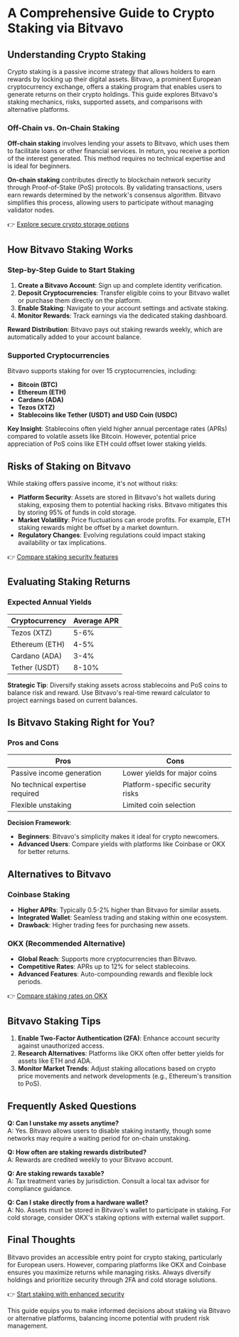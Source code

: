 # A Comprehensive Guide to Crypto Staking via Bitvavo  

## Understanding Crypto Staking  

Crypto staking is a passive income strategy that allows holders to earn rewards by locking up their digital assets. Bitvavo, a prominent European cryptocurrency exchange, offers a staking program that enables users to generate returns on their crypto holdings. This guide explores Bitvavo's staking mechanics, risks, supported assets, and comparisons with alternative platforms.  

### Off-Chain vs. On-Chain Staking  

**Off-chain staking** involves lending your assets to Bitvavo, which uses them to facilitate loans or other financial services. In return, you receive a portion of the interest generated. This method requires no technical expertise and is ideal for beginners.  

**On-chain staking** contributes directly to blockchain network security through Proof-of-Stake (PoS) protocols. By validating transactions, users earn rewards determined by the network's consensus algorithm. Bitvavo simplifies this process, allowing users to participate without managing validator nodes.  

👉 [Explore secure crypto storage options](https://bit.ly/okx-bonus)  

## How Bitvavo Staking Works  

### Step-by-Step Guide to Start Staking  

1. **Create a Bitvavo Account**: Sign up and complete identity verification.  
2. **Deposit Cryptocurrencies**: Transfer eligible coins to your Bitvavo wallet or purchase them directly on the platform.  
3. **Enable Staking**: Navigate to your account settings and activate staking.  
4. **Monitor Rewards**: Track earnings via the dedicated staking dashboard.  

**Reward Distribution**: Bitvavo pays out staking rewards weekly, which are automatically added to your account balance.  

### Supported Cryptocurrencies  

Bitvavo supports staking for over 15 cryptocurrencies, including:  
- **Bitcoin (BTC)**  
- **Ethereum (ETH)**  
- **Cardano (ADA)**  
- **Tezos (XTZ)**  
- **Stablecoins like Tether (USDT) and USD Coin (USDC)**  

**Key Insight**: Stablecoins often yield higher annual percentage rates (APRs) compared to volatile assets like Bitcoin. However, potential price appreciation of PoS coins like ETH could offset lower staking yields.  

## Risks of Staking on Bitvavo  

While staking offers passive income, it's not without risks:  
- **Platform Security**: Assets are stored in Bitvavo's hot wallets during staking, exposing them to potential hacking risks. Bitvavo mitigates this by storing 95% of funds in cold storage.  
- **Market Volatility**: Price fluctuations can erode profits. For example, ETH staking rewards might be offset by a market downturn.  
- **Regulatory Changes**: Evolving regulations could impact staking availability or tax implications.  

👉 [Compare staking security features](https://bit.ly/okx-bonus)  

## Evaluating Staking Returns  

### Expected Annual Yields  

| Cryptocurrency | Average APR |  
|----------------|-------------|  
| Tezos (XTZ)    | 5-6%        |  
| Ethereum (ETH) | 4-5%        |  
| Cardano (ADA)  | 3-4%        |  
| Tether (USDT)  | 8-10%       |  

**Strategic Tip**: Diversify staking assets across stablecoins and PoS coins to balance risk and reward. Use Bitvavo's real-time reward calculator to project earnings based on current balances.  

## Is Bitvavo Staking Right for You?  

### Pros and Cons  

| Pros                            | Cons                              |  
|----------------------------------|-----------------------------------|  
| Passive income generation      | Lower yields for major coins      |  
| No technical expertise required| Platform-specific security risks  |  
| Flexible unstaking             | Limited coin selection            |  

**Decision Framework**:  
- **Beginners**: Bitvavo's simplicity makes it ideal for crypto newcomers.  
- **Advanced Users**: Compare yields with platforms like Coinbase or OKX for better returns.  

## Alternatives to Bitvavo  

### Coinbase Staking  
- **Higher APRs**: Typically 0.5-2% higher than Bitvavo for similar assets.  
- **Integrated Wallet**: Seamless trading and staking within one ecosystem.  
- **Drawback**: Higher trading fees for purchasing new assets.  

### OKX (Recommended Alternative)  
- **Global Reach**: Supports more cryptocurrencies than Bitvavo.  
- **Competitive Rates**: APRs up to 12% for select stablecoins.  
- **Advanced Features**: Auto-compounding rewards and flexible lock periods.  

👉 [Compare staking rates on OKX](https://bit.ly/okx-bonus)  

## Bitvavo Staking Tips  

1. **Enable Two-Factor Authentication (2FA)**: Enhance account security against unauthorized access.  
2. **Research Alternatives**: Platforms like OKX often offer better yields for assets like ETH and ADA.  
3. **Monitor Market Trends**: Adjust staking allocations based on crypto price movements and network developments (e.g., Ethereum's transition to PoS).  

## Frequently Asked Questions  

**Q: Can I unstake my assets anytime?**  
A: Yes. Bitvavo allows users to disable staking instantly, though some networks may require a waiting period for on-chain unstaking.  

**Q: How often are staking rewards distributed?**  
A: Rewards are credited weekly to your Bitvavo account.  

**Q: Are staking rewards taxable?**  
A: Tax treatment varies by jurisdiction. Consult a local tax advisor for compliance guidance.  

**Q: Can I stake directly from a hardware wallet?**  
A: No. Assets must be stored in Bitvavo's wallet to participate in staking. For cold storage, consider OKX's staking options with external wallet support.  

## Final Thoughts  

Bitvavo provides an accessible entry point for crypto staking, particularly for European users. However, comparing platforms like OKX and Coinbase ensures you maximize returns while managing risks. Always diversify holdings and prioritize security through 2FA and cold storage solutions.  

👉 [Start staking with enhanced security](https://bit.ly/okx-bonus)  

This guide equips you to make informed decisions about staking via Bitvavo or alternative platforms, balancing income potential with prudent risk management.